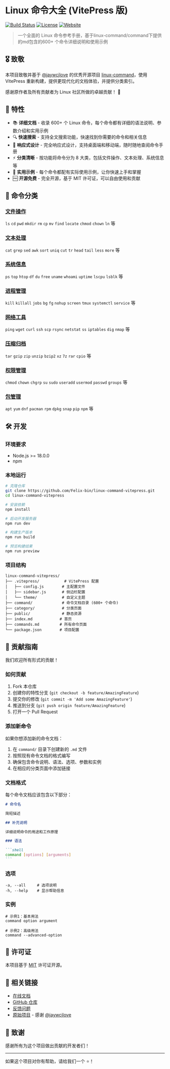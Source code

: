# Linux 命令大全 (VitePress 版)

[![Build Status](https://img.shields.io/badge/build-passing-brightgreen.svg)](https://github.com/Felix-bin/linux-command-vitepress)
[![License](https://img.shields.io/badge/license-MIT-blue.svg)](LICENSE)
[![Website](https://img.shields.io/badge/website-online-brightgreen.svg)](https://felix-bin.github.io/linux-command-vitepress/)

> 一个全面的 Linux 命令参考手册，基于linux-command/command下提供的md包含的600+ 个命令详细说明和使用示例

## 🎖️ 致敬

本项目致敬并基于 [@jaywcjlove](https://github.com/jaywcjlove) 的优秀开源项目 [linux-command](https://github.com/jaywcjlove/linux-command.git)，使用 VitePress 重新构建，提供更现代化的文档体验，并提供分类索引。

感谢原作者及所有贡献者为 Linux 社区所做的卓越贡献！ 🙏

## 🚀 特性

- 📚 **详细文档** - 收录 600+ 个 Linux 命令，每个命令都有详细的语法说明、参数介绍和实用示例
- 🔍 **快速搜索** - 支持全文搜索功能，快速找到你需要的命令和相关信息
- 📱 **响应式设计** - 完全响应式设计，支持桌面端和移动端，随时随地查阅命令手册
- ⚡ **分类清晰** - 按功能将命令分为 8 大类，包括文件操作、文本处理、系统信息等
- 🎯 **实用示例** - 每个命令都配有实际使用示例，让你快速上手和掌握
- 🆓 **开源免费** - 完全开源，基于 MIT 许可证，可以自由使用和贡献

## 📂 命令分类

### [文件操作](/category/file-operations)

`ls` `cd` `pwd` `mkdir` `rm` `cp` `mv` `find` `locate` `chmod` `chown` `ln` 等

### [文本处理](/category/text-processing)

`cat` `grep` `sed` `awk` `sort` `uniq` `cut` `tr` `head` `tail` `less` `more` 等

### [系统信息](/category/system-info)

`ps` `top` `htop` `df` `du` `free` `uname` `whoami` `uptime` `lscpu` `lsblk` 等

### [进程管理](/category/process-management)

`kill` `killall` `jobs` `bg` `fg` `nohup` `screen` `tmux` `systemctl` `service` 等

### [网络工具](/category/network-tools)

`ping` `wget` `curl` `ssh` `scp` `rsync` `netstat` `ss` `iptables` `dig` `nmap` 等

### [压缩归档](/category/archive-compression)

`tar` `gzip` `zip` `unzip` `bzip2` `xz` `7z` `rar` `cpio` 等

### [权限管理](/category/permissions)

`chmod` `chown` `chgrp` `su` `sudo` `useradd` `usermod` `passwd` `groups` 等

### [包管理](/category/package-management)

`apt` `yum` `dnf` `pacman` `rpm` `dpkg` `snap` `pip` `npm` 等

## 🛠️ 开发

### 环境要求

- Node.js >= 18.0.0
- npm

### 本地运行

```bash
# 克隆仓库
git clone https://github.com/Felix-bin/linux-command-vitepress.git
cd linux-command-vitepress

# 安装依赖
npm install

# 启动开发服务器
npm run dev

# 构建生产版本
npm run build

# 预览构建结果
npm run preview
```

### 项目结构

```
linux-command-vitepress/
├── .vitepress/           # VitePress 配置
│   ├── config.js        # 主配置文件
│   ├── sidebar.js       # 侧边栏配置
│   └── theme/           # 自定义主题
├── command/             # 命令文档目录 (600+ 个命令)
├── category/            # 分类页面
├── public/              # 静态资源
├── index.md            # 首页
├── commands.md         # 所有命令页面
└── package.json        # 项目配置
```

## 🤝 贡献指南

我们欢迎所有形式的贡献！

### 如何贡献

1. Fork 本仓库
2. 创建你的特性分支 (`git checkout -b feature/AmazingFeature`)
3. 提交你的修改 (`git commit -m 'Add some AmazingFeature'`)
4. 推送到分支 (`git push origin feature/AmazingFeature`)
5. 打开一个 Pull Request

### 添加新命令

如果你想添加新的命令文档：

1. 在 `command/` 目录下创建新的 `.md` 文件
2. 按照现有命令文档的格式编写
3. 确保包含命令说明、语法、选项、参数和实例
4. 在相应的分类页面中添加链接

### 文档格式

每个命令文档应该包含以下部分：

````markdown
# 命令名

简短描述

## 补充说明

详细说明命令的用途和工作原理

### 语法

```shell
command [options] [arguments]
```
````

### 选项

```shell
-a, --all     # 选项说明
-h, --help    # 显示帮助信息
```

### 实例

```shell
# 示例1：基本用法
command option argument

# 示例2：高级用法
command --advanced-option
```



## 📄 许可证
本项目基于 [MIT](LICENSE) 许可证开源。

## 🔗 相关链接

- [在线文档](https://felix-bin.github.io/linux-command-vitepress/)
- [GitHub 仓库](https://github.com/Felix-bin/linux-command-vitepress)
- [反馈问题](https://github.com/Felix-bin/linux-command-vitepress/issues)
- [原始项目](https://github.com/jaywcjlove/linux-command) - 感谢 [@jaywcjlove](https://github.com/jaywcjlove)

## 🙏 致谢

感谢所有为这个项目做出贡献的开发者们！

---

如果这个项目对你有帮助，请给我们一个 ⭐️！



